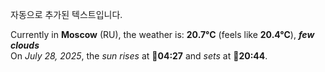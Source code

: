 
자동으로 추가된 텍스트입니다.

<!--START_SECTION:weather:moscow-->
Currently in **Moscow** (RU), the weather is: **20.7°C** (feels like **20.4°C**), ***few clouds***<br/>
On *July 28, 2025*, the *sun rises* at 🌅**04:27** and *sets* at 🌇**20:44**.
<!--END_SECTION:weather-->
